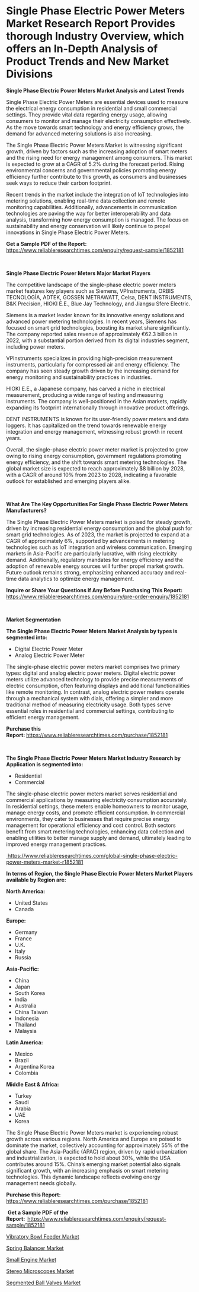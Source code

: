 <p><h1>Single Phase Electric Power Meters Market Research Report Provides thorough Industry Overview, which offers an In-Depth Analysis of Product Trends and New Market Divisions</h1></p><p><strong>Single Phase Electric Power Meters Market Analysis and Latest Trends</strong></p>
<p><p>Single Phase Electric Power Meters are essential devices used to measure the electrical energy consumption in residential and small commercial settings. They provide vital data regarding energy usage, allowing consumers to monitor and manage their electricity consumption effectively. As the move towards smart technology and energy efficiency grows, the demand for advanced metering solutions is also increasing.</p><p>The Single Phase Electric Power Meters Market is witnessing significant growth, driven by factors such as the increasing adoption of smart meters and the rising need for energy management among consumers. This market is expected to grow at a CAGR of 5.2% during the forecast period. Rising environmental concerns and governmental policies promoting energy efficiency further contribute to this growth, as consumers and businesses seek ways to reduce their carbon footprint.</p><p>Recent trends in the market include the integration of IoT technologies into metering solutions, enabling real-time data collection and remote monitoring capabilities. Additionally, advancements in communication technologies are paving the way for better interoperability and data analysis, transforming how energy consumption is managed. The focus on sustainability and energy conservation will likely continue to propel innovations in Single Phase Electric Power Meters.</p></p>
<p><strong>Get a Sample PDF of the Report:&nbsp;</strong> <a href="https://www.reliableresearchtimes.com/enquiry/request-sample/1852181?utm_campaign=1625&utm_medium=2&utm_source=Github&utm_content=ia&utm_term=19102024&utm_id=single-phase-electric-power-meters">https://www.reliableresearchtimes.com/enquiry/request-sample/1852181</a></p>
<p>&nbsp;</p>
<p><strong>Single Phase Electric Power Meters Major Market Players</strong></p>
<p><p>The competitive landscape of the single-phase electric power meters market features key players such as Siemens, VPInstruments, ORBIS TECNOLOGÍA, ADTEK, GOSSEN METRAWATT, Celsa, DENT INSTRUMENTS, B&K Precision, HIOKI E.E., Blue Jay Technology, and Jiangsu Sfere Electric. </p><p>Siemens is a market leader known for its innovative energy solutions and advanced power metering technologies. In recent years, Siemens has focused on smart grid technologies, boosting its market share significantly. The company reported sales revenue of approximately €62.3 billion in 2022, with a substantial portion derived from its digital industries segment, including power meters.</p><p>VPInstruments specializes in providing high-precision measurement instruments, particularly for compressed air and energy efficiency. The company has seen steady growth driven by the increasing demand for energy monitoring and sustainability practices in industries. </p><p>HIOKI E.E., a Japanese company, has carved a niche in electrical measurement, producing a wide range of testing and measuring instruments. The company is well-positioned in the Asian markets, rapidly expanding its footprint internationally through innovative product offerings.</p><p>DENT INSTRUMENTS is known for its user-friendly power meters and data loggers. It has capitalized on the trend towards renewable energy integration and energy management, witnessing robust growth in recent years.</p><p>Overall, the single-phase electric power meter market is projected to grow owing to rising energy consumption, government regulations promoting energy efficiency, and the shift towards smart metering technologies. The global market size is expected to reach approximately $8 billion by 2028, with a CAGR of around 10% from 2023 to 2028, indicating a favorable outlook for established and emerging players alike.</p></p>
<p>&nbsp;</p>
<p><strong>What Are The Key Opportunities For Single Phase Electric Power Meters Manufacturers?</strong></p>
<p><p>The Single Phase Electric Power Meters market is poised for steady growth, driven by increasing residential energy consumption and the global push for smart grid technologies. As of 2023, the market is projected to expand at a CAGR of approximately 6%, supported by advancements in metering technologies such as IoT integration and wireless communication. Emerging markets in Asia-Pacific are particularly lucrative, with rising electricity demand. Additionally, regulatory mandates for energy efficiency and the adoption of renewable energy sources will further propel market growth. Future outlook remains strong, emphasizing enhanced accuracy and real-time data analytics to optimize energy management.</p></p>
<p><strong>Inquire or Share Your Questions If Any Before Purchasing This Report:</strong> <a href="https://www.reliableresearchtimes.com/enquiry/pre-order-enquiry/1852181?utm_campaign=1625&utm_medium=2&utm_source=Github&utm_content=ia&utm_term=19102024&utm_id=single-phase-electric-power-meters">https://www.reliableresearchtimes.com/enquiry/pre-order-enquiry/1852181</a></p>
<p>&nbsp;</p>
<p><strong>Market Segmentation</strong></p>
<p><strong>The Single Phase Electric Power Meters Market Analysis by types is segmented into:</strong></p>
<p><ul><li>Digital Electric Power Meter</li><li>Analog Electric Power Meter</li></ul></p>
<p><p>The single-phase electric power meters market comprises two primary types: digital and analog electric power meters. Digital electric power meters utilize advanced technology to provide precise measurements of electric consumption, often featuring displays and additional functionalities like remote monitoring. In contrast, analog electric power meters operate through a mechanical system with dials, offering a simpler and more traditional method of measuring electricity usage. Both types serve essential roles in residential and commercial settings, contributing to efficient energy management.</p></p>
<p><strong>Purchase this Report:&nbsp;</strong><a href="https://www.reliableresearchtimes.com/purchase/1852181?utm_campaign=1625&utm_medium=2&utm_source=Github&utm_content=ia&utm_term=19102024&utm_id=single-phase-electric-power-meters">https://www.reliableresearchtimes.com/purchase/1852181</a></p>
<p>&nbsp;</p>
<p><strong>The Single Phase Electric Power Meters Market Industry Research by Application is segmented into:</strong></p>
<p><ul><li>Residential</li><li>Commercial</li></ul></p>
<p><p>The single-phase electric power meters market serves residential and commercial applications by measuring electricity consumption accurately. In residential settings, these meters enable homeowners to monitor usage, manage energy costs, and promote efficient consumption. In commercial environments, they cater to businesses that require precise energy management for operational efficiency and cost control. Both sectors benefit from smart metering technologies, enhancing data collection and enabling utilities to better manage supply and demand, ultimately leading to improved energy management practices.</p></p>
<p><a href="https://www.reliableresearchtimes.com/global-single-phase-electric-power-meters-market-r1852181?utm_campaign=1625&utm_medium=2&utm_source=Github&utm_content=ia&utm_term=19102024&utm_id=single-phase-electric-power-meters">&nbsp;https://www.reliableresearchtimes.com/global-single-phase-electric-power-meters-market-r1852181</a></p>
<p><strong>In terms of Region, the Single Phase Electric Power Meters Market Players available by Region are:</strong></p>
<p>
    <p> <strong> North America: </strong>
        <ul>
            <li>United States</li>
            <li>Canada</li>
        </ul>
        </p> 
    <p> <strong> Europe: </strong>
        <ul>
            <li>Germany</li>
            <li>France</li>
            <li>U.K.</li>
            <li>Italy</li>
            <li>Russia</li>
        </ul>
        </p> 
    <p> <strong> Asia-Pacific: </strong>
        <ul>
            <li>China</li>
            <li>Japan</li>
            <li>South Korea</li>
            <li>India</li>
            <li>Australia</li>
            <li>China Taiwan</li>
            <li>Indonesia</li>
            <li>Thailand</li>
            <li>Malaysia</li>
        </ul>
        </p> 
    <p> <strong> Latin America: </strong>
        <ul>
            <li>Mexico</li>
            <li>Brazil</li>
            <li>Argentina Korea</li>
            <li>Colombia</li>
        </ul>
        </p> 
    <p> <strong> Middle East & Africa: </strong>
        <ul>
            <li>Turkey</li>
            <li>Saudi</li>
            <li>Arabia</li>
            <li>UAE</li>
            <li>Korea</li>
        </ul>
    </p>
    </p>
<p><p>The Single Phase Electric Power Meters market is experiencing robust growth across various regions. North America and Europe are poised to dominate the market, collectively accounting for approximately 55% of the global share. The Asia-Pacific (APAC) region, driven by rapid urbanization and industrialization, is expected to hold about 30%, while the USA contributes around 15%. China’s emerging market potential also signals significant growth, with an increasing emphasis on smart metering technologies. This dynamic landscape reflects evolving energy management needs globally.</p></p>
<p><strong>Purchase this Report: </strong><a href="https://www.reliableresearchtimes.com/purchase/1852181?utm_campaign=1625&utm_medium=2&utm_source=Github&utm_content=ia&utm_term=19102024&utm_id=single-phase-electric-power-meters">https://www.reliableresearchtimes.com/purchase/1852181</a></p>
<p>&nbsp;<strong>Get a Sample PDF of the Report:&nbsp;&nbsp;</strong><a href="https://www.reliableresearchtimes.com/enquiry/request-sample/1852181?utm_campaign=1625&utm_medium=2&utm_source=Github&utm_content=ia&utm_term=19102024&utm_id=single-phase-electric-power-meters">https://www.reliableresearchtimes.com/enquiry/request-sample/1852181</a></p>
<p><strong></strong></p>
<p><p><a href="https://www.linkedin.com/pulse/surfing-vibratory-bowl-feeder-wave-riding-market-currents-rektc?utm_campaign=1625&utm_medium=2&utm_source=Github&utm_content=ia&utm_term=19102024&utm_id=single-phase-electric-power-meters">Vibratory Bowl Feeder Market</a></p><p><a href="https://www.linkedin.com/pulse/spring-balancer-market-transformation-comparative-analysis-yzutc?utm_campaign=1625&utm_medium=2&utm_source=Github&utm_content=ia&utm_term=19102024&utm_id=single-phase-electric-power-meters">Spring Balancer Market</a></p><p><a href="https://www.linkedin.com/pulse/small-engine-revenue-growth-report-2024-2031-data-pedia-pckzc?utm_campaign=1625&utm_medium=2&utm_source=Github&utm_content=ia&utm_term=19102024&utm_id=single-phase-electric-power-meters">Small Engine Market</a></p><p><a href="https://www.linkedin.com/pulse/disruption-innovation-stereo-microscopes-industry-market-fyzhc?utm_campaign=1625&utm_medium=2&utm_source=Github&utm_content=ia&utm_term=19102024&utm_id=single-phase-electric-power-meters">Stereo Microscopes Market</a></p><p><a href="https://www.linkedin.com/pulse/segmented-ball-valves-market-trends-insights-type-application-lpsuc?utm_campaign=1625&utm_medium=2&utm_source=Github&utm_content=ia&utm_term=19102024&utm_id=single-phase-electric-power-meters">Segmented Ball Valves Market</a></p></p>